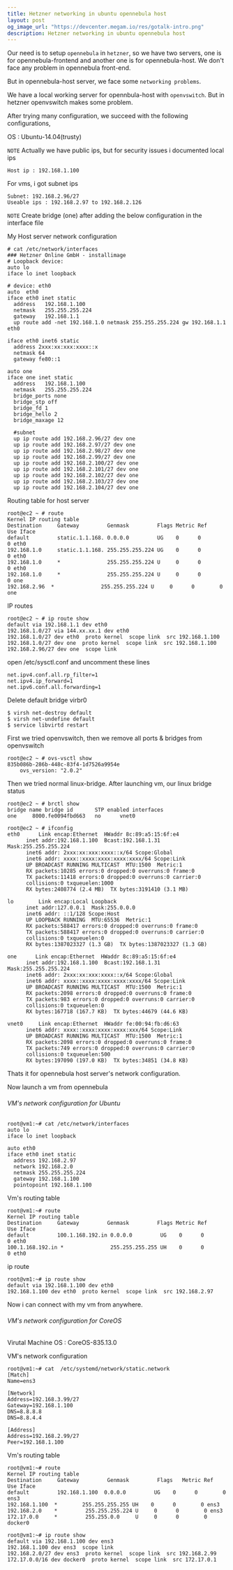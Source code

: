 ```yaml
---
title: Hetzner networking in ubuntu opennebula host
layout: post
og_image_url: "https://devcenter.megam.io/res/gotalk-intro.png"
description: Hetzner networking in ubuntu opennebula host
---
```

Our need is to setup `opennebula` in `hetzner`, so we have two servers, one is for opennebula-frontend and another one is for opennebula-host. We don't face any problem in opennebula front-end.

But in opennebula-host server, we face some `networking problems`.

We have a local working server for opennbula-host with `openvswitch`. But in hetzner openvswitch makes some problem.

After trying many configuration, we succeed with the following configurations,

OS : Ubuntu-14.04(trusty)

`NOTE`
Actually we have public ips, but for security issues i documented local ips

    Host ip : 192.168.1.100

For vms, i got subnet ips

	Subnet: 192.168.2.96/27
    Useable ips : 192.168.2.97 to 192.168.2.126

`NOTE` Create bridge (one) after adding the below configuration in the interface file

My Host server network configuration

	# cat /etc/network/interfaces
	### Hetzner Online GmbH - installimage
	# Loopback device:
	auto lo
	iface lo inet loopback

	# device: eth0
	auto  eth0
	iface eth0 inet static
	  address   192.168.1.100
	  netmask   255.255.255.224
	  gateway   192.168.1.1
	  up route add -net 192.168.1.0 netmask 255.255.255.224 gw 192.168.1.1 eth0

	iface eth0 inet6 static
	  address 2xxx:xx:xxx:xxxx::x
	  netmask 64
	  gateway fe80::1

	auto one
	iface one inet static
	  address   192.168.1.100
	  netmask   255.255.255.224
	  bridge_ports none
	  bridge_stp off
	  bridge_fd 1
	  bridge_hello 2
	  bridge_maxage 12

	  #subnet
	  up ip route add 192.168.2.96/27 dev one
	  up ip route add 192.168.2.97/27 dev one
	  up ip route add 192.168.2.98/27 dev one
	  up ip route add 192.168.2.99/27 dev one
	  up ip route add 192.168.2.100/27 dev one
	  up ip route add 192.168.2.101/27 dev one
	  up ip route add 192.168.2.102/27 dev one
	  up ip route add 192.168.2.103/27 dev one
	  up ip route add 192.168.2.104/27 dev one

Routing table for host server

	root@ec2 ~ # route
	Kernel IP routing table
	Destination     Gateway         Genmask         Flags Metric Ref    Use Iface
	default         static.1.1.168. 0.0.0.0         UG    0      0        0 eth0
	192.168.1.0     static.1.1.168. 255.255.255.224 UG    0      0        0 eth0
	192.168.1.0     *               255.255.255.224 U     0      0        0 eth0
	192.168.1.0     *               255.255.255.224 U     0      0        0 one
	192.168.2.96  *               255.255.255.224 U     0      0        0 one

IP routes

	root@ec2 ~ # ip route show
	default via 192.168.1.1 dev eth0
	192.168.1.0/27 via 144.xx.xx.1 dev eth0
	192.168.1.0/27 dev eth0  proto kernel  scope link  src 192.168.1.100
	192.168.1.0/27 dev one  proto kernel  scope link  src 192.168.1.100
	192.168.2.96/27 dev one  scope link


open /etc/sysctl.conf and uncomment these lines

	net.ipv4.conf.all.rp_filter=1
    net.ipv4.ip_forward=1
    net.ipv6.conf.all.forwarding=1


Delete default bridge virbr0

	$ virsh net-destroy default
	$ virsh net-undefine default
	$ service libvirtd restart

First we tried openvswitch, then we remove all ports & bridges from openvswitch

	root@ec2 ~ # ovs-vsctl show
	835b086b-286b-448c-83f4-1d7526a9954e
	    ovs_version: "2.0.2"

 Then we tried normal linux-bridge. After launching vm, our linux bridge status

 	root@ec2 ~ # brctl show
	bridge name	bridge id		STP enabled	interfaces
	one		8000.fe0094fbd663	no		vnet0

    root@ec2 ~ # ifconfig
	eth0      Link encap:Ethernet  HWaddr 8c:89:a5:15:6f:e4  
          inet addr:192.168.1.100  Bcast:192.168.1.31  Mask:255.255.255.224
          inet6 addr: 2xxx:xx:xxx:xxxx::x/64 Scope:Global
          inet6 addr: xxxx::xxxx:xxxx:xxxx:xxxx/64 Scope:Link
          UP BROADCAST RUNNING MULTICAST  MTU:1500  Metric:1
          RX packets:10285 errors:0 dropped:0 overruns:0 frame:0
          TX packets:11418 errors:0 dropped:0 overruns:0 carrier:0
          collisions:0 txqueuelen:1000
          RX bytes:2408774 (2.4 MB)  TX bytes:3191410 (3.1 MB)

	lo        Link encap:Local Loopback  
          inet addr:127.0.0.1  Mask:255.0.0.0
          inet6 addr: ::1/128 Scope:Host
          UP LOOPBACK RUNNING  MTU:65536  Metric:1
          RX packets:588417 errors:0 dropped:0 overruns:0 frame:0
          TX packets:588417 errors:0 dropped:0 overruns:0 carrier:0
          collisions:0 txqueuelen:0
          RX bytes:1387023327 (1.3 GB)  TX bytes:1387023327 (1.3 GB)

	one      Link encap:Ethernet  HWaddr 8c:89:a5:15:6f:e4  
          inet addr:192.168.1.100  Bcast:192.168.1.31  Mask:255.255.255.224
          inet6 addr: 2xxx:xx:xxx:xxxx::x/64 Scope:Global
          inet6 addr: xxxx::xxxx:xxxx:xxxx:xxxx/64 Scope:Link
          UP BROADCAST RUNNING MULTICAST  MTU:1500  Metric:1
          RX packets:2098 errors:0 dropped:0 overruns:0 frame:0
          TX packets:983 errors:0 dropped:0 overruns:0 carrier:0
          collisions:0 txqueuelen:0
          RX bytes:167718 (167.7 KB)  TX bytes:44679 (44.6 KB)

	vnet0     Link encap:Ethernet  HWaddr fe:00:94:fb:d6:63  
          inet6 addr: xxxx::xxxx:xxxx:xxxx:xxx/64 Scope:Link
          UP BROADCAST RUNNING MULTICAST  MTU:1500  Metric:1
          RX packets:2098 errors:0 dropped:0 overruns:0 frame:0
          TX packets:749 errors:0 dropped:0 overruns:0 carrier:0
          collisions:0 txqueuelen:500
          RX bytes:197090 (197.0 KB)  TX bytes:34851 (34.8 KB)



Thats it for opennebula host server's network configuration.

Now launch a vm from opennebula

###### VM's network configuration for Ubuntu

	root@vm1:~# cat /etc/network/interfaces
	auto lo
	iface lo inet loopback

	auto eth0
	iface eth0 inet static
	  address 192.168.2.97
	  network 192.168.2.0
	  netmask 255.255.255.224
	  gateway 192.168.1.100
	  pointopoint 192.168.1.100


Vm's routing table

	root@vm1:~# route
	Kernel IP routing table
	Destination     Gateway         Genmask         Flags Metric Ref    Use Iface
	default         100.1.168.192.in 0.0.0.0         UG    0      0        0 eth0
	100.1.168.192.in *               255.255.255.255 UH    0      0        0 eth0


ip route

	root@vm1:~# ip route show
	default via 192.168.1.100 dev eth0
	192.168.1.100 dev eth0  proto kernel  scope link  src 192.168.2.97

Now i can connect with my vm from anywhere.


###### VM's network configuration for CoreOS

Virutal Machine OS : CoreOS-835.13.0

VM's network configuration

	root@vm1:~# cat  /etc/systemd/network/static.network
	[Match]
	Name=ens3

	[Network]
	Address=192.168.3.99/27
	Gateway=192.168.1.100
	DNS=8.8.8.8
	DNS=8.8.4.4

	[Address]
	Address=192.168.2.99/27
	Peer=192.168.1.100

Vm's routing table

	root@vm1:~# route
	Kernel IP routing table
	Destination     Gateway         Genmask         Flags 	Metric Ref    Use Iface
	default         192.168.1.100  0.0.0.0         UG    0      0        0 ens3
	192.168.1.100  *        255.255.255.255 UH    0      0        0 ens3
	192.168.2.0    *         255.255.255.224 U     0      0        0 ens3
	172.17.0.0     *         255.255.0.0     U     0      0        0 docker0

	root@vm1:~# ip route show
	default via 192.168.1.100 dev ens3
	192.168.1.100 dev ens3  scope link
	192.168.2.0/27 dev ens3  proto kernel  scope link  src 192.168.2.99
	172.17.0.0/16 dev docker0  proto kernel  scope link  src 172.17.0.1
